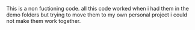 This is a non fuctioning code. all this code worked when i had them in the
demo folders but trying to move them to my own personal project i could not
make them work together.
